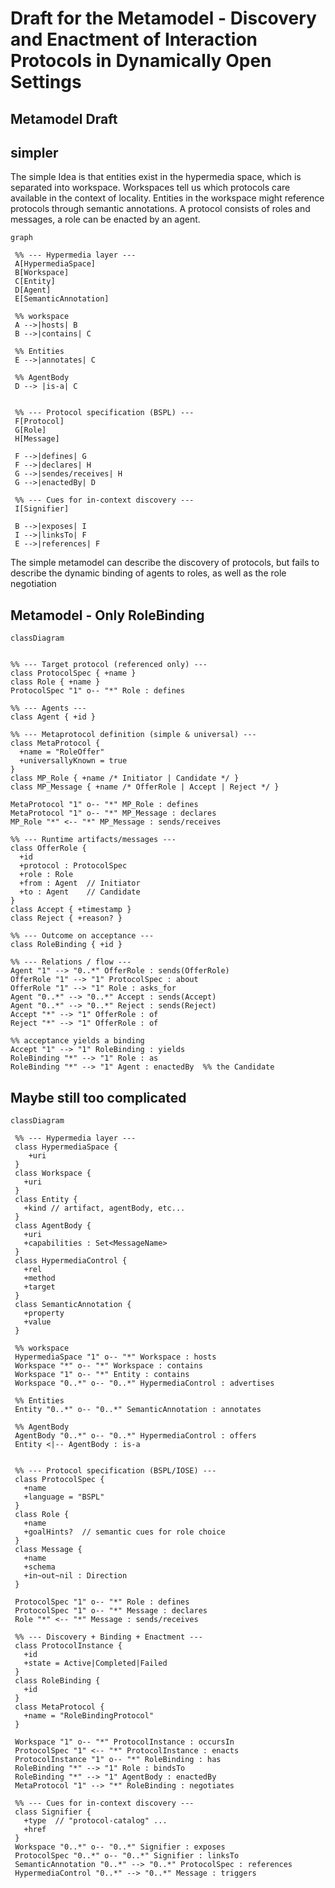 # Draft for the Metamodel - Discovery and Enactment of Interaction Protocols in Dynamically Open Settings

## Metamodel Draft

## simpler

The simple Idea is that entities exist in the hypermedia space, which is separated into workspace.
Workspaces tell us which protocols care available in the context of locality.
Entities in the workspace might reference protocols through semantic annotations.
A protocol consists of roles and messages, a role can be enacted by an agent.

```mermaid
graph

 %% --- Hypermedia layer ---
 A[HypermediaSpace]
 B[Workspace]
 C[Entity]
 D[Agent]
 E[SemanticAnnotation]

 %% workspace
 A -->|hosts| B
 B -->|contains| C

 %% Entities
 E -->|annotates| C

 %% AgentBody
 D --> |is-a| C


 %% --- Protocol specification (BSPL) ---
 F[Protocol]
 G[Role]
 H[Message]

 F -->|defines| G
 F -->|declares| H
 G -->|sendes/receives| H
 G -->|enactedBy| D

 %% --- Cues for in-context discovery ---
 I[Signifier]

 B -->|exposes| I
 I -->|linksTo| F
 E -->|references| F

```

The simple metamodel can describe the discovery of protocols, but fails to describe the dynamic binding of agents to roles,
as well as the role negotiation

## Metamodel - Only RoleBinding

```mermaid
classDiagram


%% --- Target protocol (referenced only) ---
class ProtocolSpec { +name }
class Role { +name }
ProtocolSpec "1" o-- "*" Role : defines

%% --- Agents ---
class Agent { +id }

%% --- Metaprotocol definition (simple & universal) ---
class MetaProtocol {
  +name = "RoleOffer"
  +universallyKnown = true
}
class MP_Role { +name /* Initiator | Candidate */ }
class MP_Message { +name /* OfferRole | Accept | Reject */ }

MetaProtocol "1" o-- "*" MP_Role : defines
MetaProtocol "1" o-- "*" MP_Message : declares
MP_Role "*" <-- "*" MP_Message : sends/receives

%% --- Runtime artifacts/messages ---
class OfferRole {
  +id
  +protocol : ProtocolSpec
  +role : Role
  +from : Agent  // Initiator
  +to : Agent    // Candidate
}
class Accept { +timestamp }
class Reject { +reason? }

%% --- Outcome on acceptance ---
class RoleBinding { +id }

%% --- Relations / flow ---
Agent "1" --> "0..*" OfferRole : sends(OfferRole)
OfferRole "1" --> "1" ProtocolSpec : about
OfferRole "1" --> "1" Role : asks_for
Agent "0..*" --> "0..*" Accept : sends(Accept)
Agent "0..*" --> "0..*" Reject : sends(Reject)
Accept "*" --> "1" OfferRole : of
Reject "*" --> "1" OfferRole : of

%% acceptance yields a binding
Accept "1" --> "1" RoleBinding : yields
RoleBinding "*" --> "1" Role : as
RoleBinding "*" --> "1" Agent : enactedBy  %% the Candidate
```

## Maybe still too complicated

```mermaid
classDiagram

 %% --- Hypermedia layer ---
 class HypermediaSpace {
    +uri
 }
 class Workspace {
   +uri
 }
 class Entity {
   +kind // artifact, agentBody, etc...
 }
 class AgentBody {
   +uri
   +capabilities : Set<MessageName>
 }
 class HypermediaControl {
   +rel
   +method
   +target
 }
 class SemanticAnnotation {
   +property
   +value
 }

 %% workspace
 HypermediaSpace "1" o-- "*" Workspace : hosts
 Workspace "*" o-- "*" Workspace : contains
 Workspace "1" o-- "*" Entity : contains
 Workspace "0..*" o-- "0..*" HypermediaControl : advertises

 %% Entities
 Entity "0..*" o-- "0..*" SemanticAnnotation : annotates

 %% AgentBody
 AgentBody "0..*" o-- "0..*" HypermediaControl : offers
 Entity <|-- AgentBody : is-a


 %% --- Protocol specification (BSPL/IOSE) ---
 class ProtocolSpec {
   +name
   +language = "BSPL"
 }
 class Role {
   +name
   +goalHints?  // semantic cues for role choice
 }
 class Message {
   +name
   +schema
   +in~out~nil : Direction
 }

 ProtocolSpec "1" o-- "*" Role : defines
 ProtocolSpec "1" o-- "*" Message : declares
 Role "*" <-- "*" Message : sends/receives

 %% --- Discovery + Binding + Enactment ---
 class ProtocolInstance {
   +id
   +state = Active|Completed|Failed
 }
 class RoleBinding {
   +id
 }
 class MetaProtocol {
   +name = "RoleBindingProtocol"
 }

 Workspace "1" o-- "*" ProtocolInstance : occursIn
 ProtocolSpec "1" <-- "*" ProtocolInstance : enacts
 ProtocolInstance "1" o-- "*" RoleBinding : has
 RoleBinding "*" --> "1" Role : bindsTo
 RoleBinding "*" --> "1" AgentBody : enactedBy
 MetaProtocol "1" --> "*" RoleBinding : negotiates

 %% --- Cues for in-context discovery ---
 class Signifier {
   +type  // "protocol-catalog" ...
   +href
 }
 Workspace "0..*" o-- "0..*" Signifier : exposes
 ProtocolSpec "0..*" o-- "0..*" Signifier : linksTo
 SemanticAnnotation "0..*" --> "0..*" ProtocolSpec : references
 HypermediaControl "0..*" --> "0..*" Message : triggers



```
